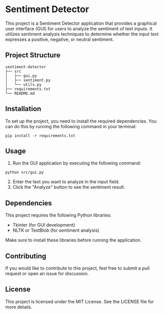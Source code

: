 # Sentiment Detector

This project is a Sentiment Detector application that provides a graphical user interface (GUI) for users to analyze the sentiment of text inputs. It utilizes sentiment analysis techniques to determine whether the input text expresses a positive, negative, or neutral sentiment.

## Project Structure

```
sentiment-detector
├── src
│   ├── gui.py
│   ├── sentiment.py
│   └── utils.py
├── requirements.txt
└── README.md
```

## Installation

To set up the project, you need to install the required dependencies. You can do this by running the following command in your terminal:

```
pip install -r requirements.txt
```

## Usage

1. Run the GUI application by executing the following command:

```
python src/gui.py
```

2. Enter the text you want to analyze in the input field.
3. Click the "Analyze" button to see the sentiment result.

## Dependencies

This project requires the following Python libraries:

- Tkinter (for GUI development)
- NLTK or TextBlob (for sentiment analysis)

Make sure to install these libraries before running the application.

## Contributing

If you would like to contribute to this project, feel free to submit a pull request or open an issue for discussion.

## License

This project is licensed under the MIT License. See the LICENSE file for more details.